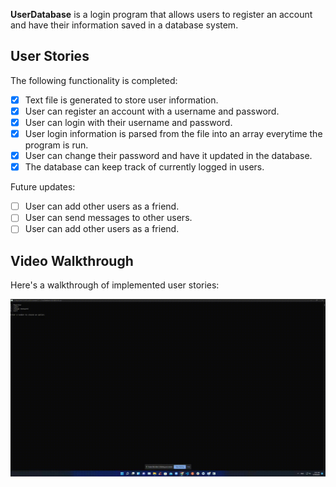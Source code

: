 **UserDatabase** is a login program that allows users to register an account and have their information saved in a database system.

## User Stories

The following functionality is completed:

- [x] Text file is generated to store user information.
- [x] User can register an account with a username and password.
- [x] User can login with their username and password.
- [x] User login information is parsed from the file into an array everytime the program is run.
- [x] User can change their password and have it updated in the database.
- [x] The database can keep track of currently logged in users.

Future updates:
- [ ] User can add other users as a friend.
- [ ] User can send messages to other users.
- [ ] User can add other users as a friend.

## Video Walkthrough

Here's a walkthrough of implemented user stories:

<img src='https://github.com/Kirazuto7/UserDatabase/blob/master/UserDatabase.gif' title='Video Walkthrough' width='700' alt='Video Walkthrough' />
